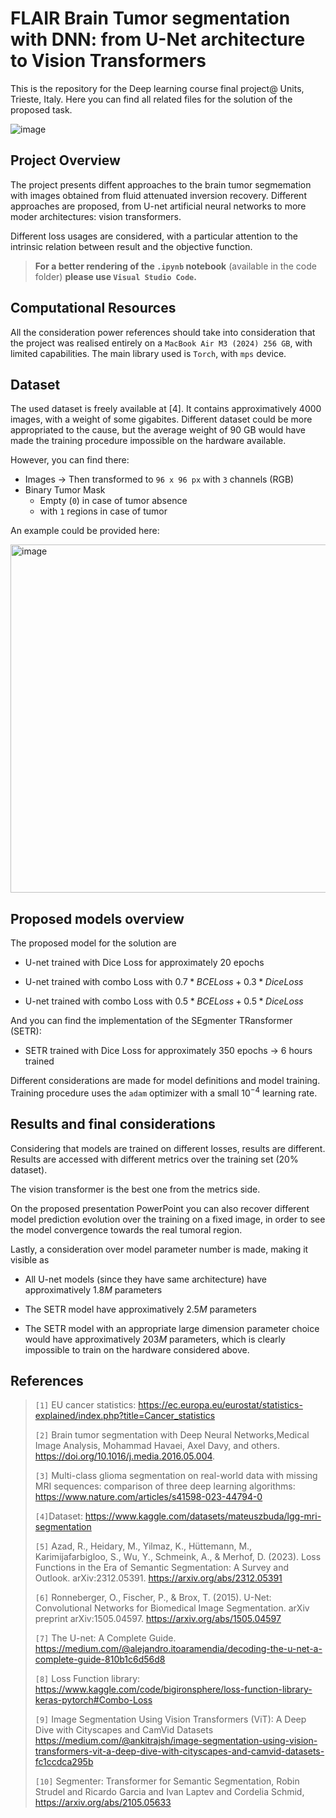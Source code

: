 # FLAIR Brain Tumor segmentation with DNN: from U-Net architecture to Vision Transformers

This is the repository for the Deep learning course final project@ Units, Trieste, Italy. Here you can find all related files for the solution of the proposed task. 

![image](https://github.com/user-attachments/assets/ed135868-d1b4-4233-a0c1-0fa696333677)



## Project Overview

The project presents diffent approaches to the brain tumor segmemation with images obtained from fluid attenuated inversion recovery. 
Different approaches are proposed, from U-net artificial neural networks to more moder architectures: vision transformers. 

Different loss usages are considered, with a particular attention to the intrinsic relation between result and the objective function. 

> **For a better rendering of the `.ipynb` notebook** (available in the code folder) **please use `Visual Studio Code`.**

## Computational Resources

All the consideration power references should take into consideration that the project was realised entirely on a `MacBook Air M3 (2024) 256 GB`, with limited capabilities. The main library used is `Torch`, with `mps` device.

## Dataset

The used dataset is freely available at [4]. It contains approximatively 4000 images, with a weight of some gigabites. Different dataset could be more appropriated to the cause, but the average weight of 90 GB would have made the training procedure impossible on the hardware available. 

However, you can find there:
* Images $\rightarrow$ Then transformed to `96 x 96 px` with `3` channels (RGB)
* Binary Tumor Mask
  * Empty (`0`) in case of tumor absence
  * with `1` regions in case of tumor

An example could be provided here:

<img width="557" alt="image" src="https://github.com/user-attachments/assets/d4df8947-5e70-48eb-b578-79763fb8dc7c" />

<!-- Notice that, even if the dataset is medical, we have this imbalance between classes:

<img width="406" alt="image" src="https://github.com/user-attachments/assets/ff3920fe-e99a-4646-82b4-379261f63ffa" /> -->


## Proposed models overview

The proposed model for the solution are 

* U-net trained with Dice Loss for approximately 20 epochs

* U-net trained with combo Loss with $0.7 * BCE Loss + 0.3 * Dice Loss$

* U-net trained with combo Loss with $0.5 * BCE Loss + 0.5 * Dice Loss$

And you can find the implementation of the SEgmenter TRansformer (SETR):

* SETR trained with Dice Loss for approximately $350$ epochs $\rightarrow$ $6$ hours trained

Different considerations are made for model definitions and model training. 
Training procedure uses the `adam` optimizer with a small $10^{-4}$ learning rate.

## Results and final considerations

Considering that models are trained on different losses, results are different. Results are accessed with different metrics over the training set (20% dataset).

The vision transformer is the best one from the metrics side.

On the proposed presentation PowerPoint you can also recover different model prediction evolution over the training on a fixed image, in order to see the model convergence towards the real tumoral region.

Lastly, a consideration over model parameter number is made, making it visible as

* All U-net models (since they have same architecture) have approximatively $1.8 M$ parameters

* The SETR model have approximatively $2.5 M$ parameters

* The SETR model with an appropriate large dimension parameter choice would have approximatively $203 M$ parameters, which is clearly impossible to train on the hardware considered above.



## References

>
> `[1]` EU cancer statistics: https://ec.europa.eu/eurostat/statistics-explained/index.php?title=Cancer_statistics
>
> `[2]` Brain tumor segmentation with Deep Neural Networks,Medical Image Analysis, Mohammad Havaei, Axel Davy, and others. https://doi.org/10.1016/j.media.2016.05.004.
>
> `[3]`  Multi-class glioma segmentation on real-world data with missing MRI sequences: comparison of three deep learning algorithms: https://www.nature.com/articles/s41598-023-44794-0
>
> `[4]`Dataset: https://www.kaggle.com/datasets/mateuszbuda/lgg-mri-segmentation
>
> `[5]` Azad, R., Heidary, M., Yilmaz, K., Hüttemann, M., Karimijafarbigloo, S., Wu, Y., Schmeink, A., & Merhof, D. (2023). Loss Functions in the Era of Semantic Segmentation: A Survey and Outlook. arXiv:2312.05391. https://arxiv.org/abs/2312.05391
>
> `[6]` Ronneberger, O., Fischer, P., & Brox, T. (2015). U-Net: Convolutional Networks for Biomedical Image Segmentation. arXiv preprint arXiv:1505.04597. https://arxiv.org/abs/1505.04597
> 
> `[7]` The U-net: A Complete Guide. https://medium.com/@alejandro.itoaramendia/decoding-the-u-net-a-complete-guide-810b1c6d56d8
>
> `[8]` Loss Function library: https://www.kaggle.com/code/bigironsphere/loss-function-library-keras-pytorch#Combo-Loss
> 
> `[9]` Image Segmentation Using Vision Transformers (ViT): A Deep Dive with Cityscapes and CamVid Datasets https://medium.com/@ankitrajsh/image-segmentation-using-vision-transformers-vit-a-deep-dive-with-cityscapes-and-camvid-datasets-fc1ccdca295b
>
> `[10]` Segmenter: Transformer for Semantic Segmentation, Robin Strudel and Ricardo Garcia and Ivan Laptev and Cordelia Schmid,
https://arxiv.org/abs/2105.05633



